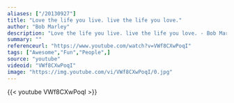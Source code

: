 ```yaml
---
aliases: ["/20130927"]
title: "Love the life you live. live the life you love."
author: "Bob Marley"
description: "Love the life you live. live the life you love. - Bob Marley quotes from GetInspired365.com"
summary: ""
referenceurl: "https://www.youtube.com/watch?v=VWf8CXwPoqI"
tags: ["Awesome","Fun","People",]
source: "youtube"
videoid: "VWf8CXwPoqI"
image: "https://img.youtube.com/vi/VWf8CXwPoqI/0.jpg"
---
```


{{< youtube VWf8CXwPoqI >}}
